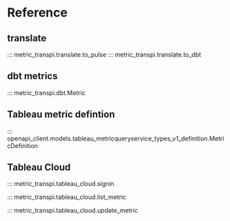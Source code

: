 Reference
===


## translate

::: metric_transpi.translate.to_pulse
::: metric_transpi.translate.to_dbt

## dbt metrics

::: metric_transpi.dbt.Metric

## Tableau metric defintion

::: openapi_client.models.tableau_metricqueryservice_types_v1_definition.MetricDefinition

## Tableau Cloud

::: metric_transpi.tableau_cloud.signin

::: metric_transpi.tableau_cloud.list_metric

::: metric_transpi.tableau_cloud.update_metric